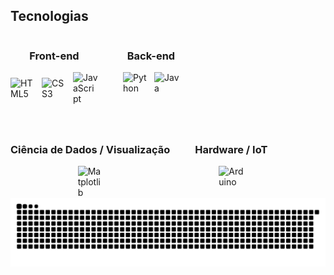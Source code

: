 <h2>Tecnologias</h2>

<div style="display: flex; gap: 40px; flex-wrap: wrap;">

  <!-- Front-end -->
  <div style="display: flex; flex-direction: column; align-items: center;">
    <h3>Front-end</h3>
    <div style="display: flex; gap: 10px; align-items: center;">
      <img src="https://cdn.jsdelivr.net/gh/devicons/devicon/icons/html5/html5-original.svg" width="40" alt="HTML5" title="HTML5" />
      <img src="https://cdn.jsdelivr.net/gh/devicons/devicon/icons/css3/css3-original.svg" width="40" alt="CSS3" title="CSS3" />
      <img src="https://cdn.jsdelivr.net/gh/devicons/devicon/icons/javascript/javascript-original.svg" width="40" alt="JavaScript" title="JavaScript" />
    </div>
  </div>

  <!-- Back-end -->
  <div style="display: flex; flex-direction: column; align-items: center;">
    <h3>Back-end</h3>
    <div style="display: flex; gap: 10px; align-items: center;">
      <img src="https://cdn.jsdelivr.net/gh/devicons/devicon/icons/python/python-original.svg" width="40" alt="Python" title="Python" />
      <img src="https://cdn.jsdelivr.net/gh/devicons/devicon/icons/java/java-original.svg" width="40" alt="Java" title="Java" />
    </div>
  </div>

  <!-- Ciência de Dados / Visualização -->
  <div style="display: flex; flex-direction: column; align-items: center;">
    <h3>Ciência de Dados / Visualização</h3>
    <div style="display: flex; gap: 10px; align-items: center;">
      <img src="https://cdn.jsdelivr.net/gh/devicons/devicon/icons/matplotlib/matplotlib-original.svg" width="40" alt="Matplotlib" title="Matplotlib" />
    </div>
  </div>

  <!-- Hardware / IoT -->
  <div style="display: flex; flex-direction: column; align-items: center;">
    <h3>Hardware / IoT</h3>
    <div style="display: flex; gap: 10px; align-items: center;">
      <img src="https://cdn.jsdelivr.net/gh/devicons/devicon/icons/arduino/arduino-original.svg" width="40" alt="Arduino" title="Arduino" />
    </div>
  </div>

</div>

<picture>
  <source media="(prefers-color-scheme: dark)" srcset="https://raw.githubusercontent.com/viniciusfga/viniciusfga/output/github-contribution-grid-snake-dark.svg">
  <source media="(prefers-color-scheme: light)" srcset="https://raw.githubusercontent.com/viniciusfga/viniciusfga/output/github-contribution-grid-snake.svg">
  <img alt="github contribution grid snake animation" src="https://raw.githubusercontent.com/viniciusfga/viniciusfga/output/github-contribution-grid-snake.svg">
</picture> 
